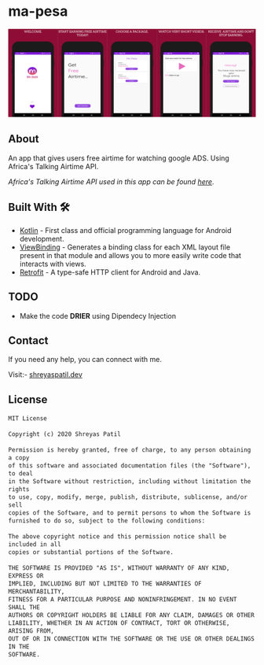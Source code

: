 # ma-pesa
![](media/mapesa.png)

## About
 An app that gives users free airtime for watching google ADS. Using Africa's Talking Airtime API.

*Africa's Talking Airtime API used in this app can be found [here](https://africastalking.com/)*.

## Built With 🛠
- [Kotlin](https://kotlinlang.org/) - First class and official programming language for Android development.
- [ViewBinding](https://developer.android.com/topic/libraries/view-binding) - Generates a binding class for each XML layout file present in that module and allows you to more easily write code that interacts with views.
- [Retrofit](https://square.github.io/retrofit/) - A type-safe HTTP client for Android and Java.

## TODO
- Make the code **DRIER** using Dipendecy Injection

## Contact
If you need any help, you can connect with me.

Visit:- [shreyaspatil.dev](https://shreyaspatil.dev)

## License
```
MIT License

Copyright (c) 2020 Shreyas Patil

Permission is hereby granted, free of charge, to any person obtaining a copy
of this software and associated documentation files (the "Software"), to deal
in the Software without restriction, including without limitation the rights
to use, copy, modify, merge, publish, distribute, sublicense, and/or sell
copies of the Software, and to permit persons to whom the Software is
furnished to do so, subject to the following conditions:

The above copyright notice and this permission notice shall be included in all
copies or substantial portions of the Software.

THE SOFTWARE IS PROVIDED "AS IS", WITHOUT WARRANTY OF ANY KIND, EXPRESS OR
IMPLIED, INCLUDING BUT NOT LIMITED TO THE WARRANTIES OF MERCHANTABILITY,
FITNESS FOR A PARTICULAR PURPOSE AND NONINFRINGEMENT. IN NO EVENT SHALL THE
AUTHORS OR COPYRIGHT HOLDERS BE LIABLE FOR ANY CLAIM, DAMAGES OR OTHER
LIABILITY, WHETHER IN AN ACTION OF CONTRACT, TORT OR OTHERWISE, ARISING FROM,
OUT OF OR IN CONNECTION WITH THE SOFTWARE OR THE USE OR OTHER DEALINGS IN THE
SOFTWARE.
```